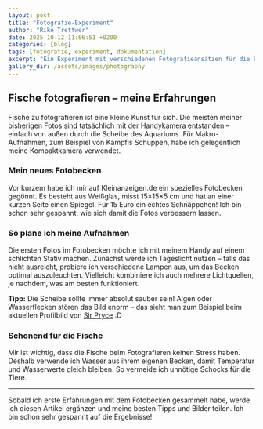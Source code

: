 ```yaml
---
layout: post
title: "Fotografie-Experiment"
author: "Rike Trettwer"
date: 2025-10-12 11:06:51 +0200
categories: [blog]
tags: [fotografie, experiment, dokumentation]
excerpt: "Ein Experiment mit verschiedenen Fotografieansätzen für die Betta-Dokumentation."
gallery_dir: /assets/images/photography
---
```




## Fische fotografieren – meine Erfahrungen

Fische zu fotografieren ist eine kleine Kunst für sich. Die meisten meiner bisherigen Fotos sind tatsächlich mit der Handykamera entstanden – einfach von außen durch die Scheibe des Aquariums. Für Makro-Aufnahmen, zum Beispiel von Kampfis Schuppen, habe ich gelegentlich meine Kompaktkamera verwendet.

### Mein neues Fotobecken

Vor kurzem habe ich mir auf Kleinanzeigen.de ein spezielles Fotobecken gegönnt. Es besteht aus Weißglas, misst 15×15×5 cm und hat an einer kurzen Seite einen Spiegel. Für 15 Euro ein echtes Schnäppchen! Ich bin schon sehr gespannt, wie sich damit die Fotos verbessern lassen.

### So plane ich meine Aufnahmen

Die ersten Fotos im Fotobecken möchte ich mit meinem Handy auf einem schlichten Stativ machen. Zunächst werde ich Tageslicht nutzen – falls das nicht ausreicht, probiere ich verschiedene Lampen aus, um das Becken optimal auszuleuchten. Vielleicht kombiniere ich auch mehrere Lichtquellen, je nachdem, was am besten funktioniert.

**Tipp:** Die Scheibe sollte immer absolut sauber sein! Algen oder Wasserflecken stören das Bild enorm – das sieht man zum Beispiel beim aktuellen Profilbild von [Sir Pryce](/fish/2025/09/28/fish_sir_pryce) :D

### Schonend für die Fische

Mir ist wichtig, dass die Fische beim Fotografieren keinen Stress haben. Deshalb verwende ich Wasser aus ihrem eigenen Becken, damit Temperatur und Wasserwerte gleich bleiben. So vermeide ich unnötige Schocks für die Tiere.

---

Sobald ich erste Erfahrungen mit dem Fotobecken gesammelt habe, werde ich diesen Artikel ergänzen und meine besten Tipps und Bilder teilen. Ich bin schon sehr gespannt auf die Ergebnisse!
